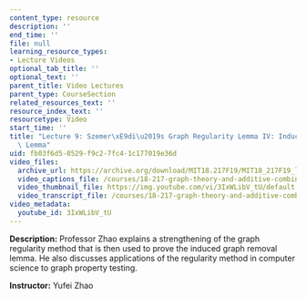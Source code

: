 ```yaml
---
content_type: resource
description: ''
end_time: ''
file: null
learning_resource_types:
- Lecture Videos
optional_tab_title: ''
optional_text: ''
parent_title: Video Lectures
parent_type: CourseSection
related_resources_text: ''
resource_index_text: ''
resourcetype: Video
start_time: ''
title: "Lecture 9: Szemer\xE9di\u2019s Graph Regularity Lemma IV: Induced Removal\
  \ Lemma"
uid: fb03f6d5-0529-f9c2-7fc4-1c177019e36d
video_files:
  archive_url: https://archive.org/download/MIT18.217F19/MIT18_217F19_lec09_300k.mp4
  video_captions_file: /courses/18-217-graph-theory-and-additive-combinatorics-fall-2019/82092ec0e27d57c58bd563d9b3e75c99_3IxWLibV_tU.vtt
  video_thumbnail_file: https://img.youtube.com/vi/3IxWLibV_tU/default.jpg
  video_transcript_file: /courses/18-217-graph-theory-and-additive-combinatorics-fall-2019/1c39d73fd3b58fdd6bfce501db4a7799_3IxWLibV_tU.pdf
video_metadata:
  youtube_id: 3IxWLibV_tU
---
```


**Description:** Professor Zhao explains a strengthening of the graph regularity method that is then used to prove the induced graph removal lemma. He also discusses applications of the regularity method in computer science to graph property testing.

**Instructor:** Yufei Zhao
